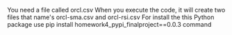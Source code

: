 You need a file called orcl.csv
When you execute the code, it will create two files that name's orcl-sma.csv and orcl-rsi.csv
For install the this Python package use pip install homework4_pypi_finalproject==0.0.3 command
